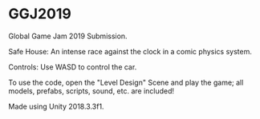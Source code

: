 # GGJ2019
Global Game Jam 2019 Submission.

Safe House: An intense race against the clock in a comic physics system.

Controls: Use WASD to control the car.

To use the code, open the "Level Design" Scene and play the game; all models, prefabs, scripts, sound, etc. are included!

Made using Unity 2018.3.3f1.
